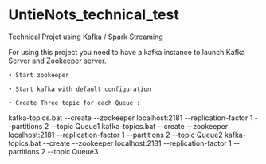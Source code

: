 # UntieNots_technical_test
Technical Projet using Kafka / Spark Streaming

For using this project you need to have a kafka instance to launch Kafka Server and Zookeeper server.

	• Start zookeeper

	• Start kafka with default configuration
	
	• Create Three topic for each Queue :
kafka-topics.bat --create --zookeeper localhost:2181 --replication-factor 1 --partitions 2 --topic Queue1
kafka-topics.bat --create --zookeeper localhost:2181 --replication-factor 1 --partitions 2 --topic Queue2
kafka-topics.bat --create --zookeeper localhost:2181 --replication-factor 1 --partitions 2 --topic Queue3

